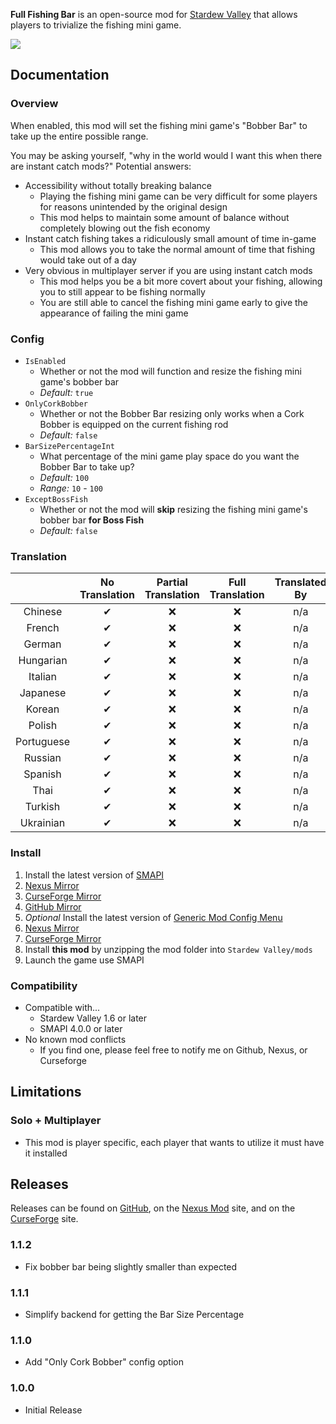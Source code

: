 ﻿**Full Fishing Bar** is an open-source mod for [Stardew Valley](https://stardewvalley.net) that allows players to trivialize the fishing mini game.

![](https://i.imgur.com/03calCX.gif)

## Documentation
### Overview
When enabled, this mod will set the fishing mini game's "Bobber Bar" to take up the entire possible range.

You may be asking yourself, "why in the world would I want this when there are instant catch mods?"
Potential answers:
- Accessibility without totally breaking balance
  - Playing the fishing mini game can be very difficult for some players for reasons unintended by the original design
  - This mod helps to maintain some amount of balance without completely blowing out the fish economy
- Instant catch fishing takes a ridiculously small amount of time in-game
  - This mod allows you to take the normal amount of time that fishing would take out of a day
- Very obvious in multiplayer server if you are using instant catch mods
  - This mod helps you be a bit more covert about your fishing, allowing you to still appear to be fishing normally
  - You are still able to cancel the fishing mini game early to give the appearance of failing the mini game

### Config
- `IsEnabled`
  - Whether or not the mod will function and resize the fishing mini game's bobber bar
  - *Default:* `true`
- `OnlyCorkBobber`
  - Whether or not the Bobber Bar resizing only works when a Cork Bobber is equipped on the current fishing rod
  - *Default:* `false`
- `BarSizePercentageInt`
  - What percentage of the mini game play space do you want the Bobber Bar to take up?
  - *Default:* `100`
  - *Range:* `10` - `100`
- `ExceptBossFish`
  - Whether or not the mod will **skip** resizing the fishing mini game's bobber bar **for Boss Fish**
  - *Default:* `false`

### Translation
&nbsp;     | No Translation  | Partial Translation  | Full Translation  | Translated By
:--------: | :-------------: | :------------------: | :---------------: | :------------:
Chinese    | ✔              | ❌                   | ❌                | n/a
French     | ✔              | ❌                   | ❌                | n/a
German     | ✔              | ❌                   | ❌                | n/a
Hungarian  | ✔              | ❌                   | ❌                | n/a
Italian    | ✔              | ❌                   | ❌                | n/a
Japanese   | ✔              | ❌                   | ❌                | n/a
Korean     | ✔              | ❌                   | ❌                | n/a
Polish     | ✔              | ❌                   | ❌                | n/a
Portuguese | ✔              | ❌                   | ❌                | n/a
Russian    | ✔              | ❌                   | ❌                | n/a
Spanish    | ✔              | ❌                   | ❌                | n/a
Thai       | ✔              | ❌                   | ❌                | n/a
Turkish    | ✔              | ❌                   | ❌                | n/a
Ukrainian  | ✔              | ❌                   | ❌                | n/a

### Install
1. Install the latest version of [SMAPI](https://smapi.io)
  1. [Nexus Mirror](https://www.nexusmods.com/stardewvalley/mods/2400)
  2. [CurseForge Mirror](https://www.curseforge.com/stardewvalley/utility/smapi)
  3. [GitHub Mirror](https://github.com/Pathoschild/SMAPI/releases)
2. *Optional* Install the latest version of [Generic Mod Config Menu](https://spacechase0.com/mods/stardew-valley/generic-mod-config-menu/)
  1. [Nexus Mirror](https://www.nexusmods.com/stardewvalley/mods/5098)
  2. [CurseForge Mirror](https://www.curseforge.com/stardewvalley/mods/generic-mod-config-menu)
3. Install **this mod** by unzipping the mod folder into `Stardew Valley/mods`
4. Launch the game use SMAPI

### Compatibility
- Compatible with...
  - Stardew Valley 1.6 or later
  - SMAPI 4.0.0 or later
- No known mod conflicts
  - If you find one, please feel free to notify me on Github, Nexus, or Curseforge

## Limitations
### Solo + Multiplayer
- This mod is player specific, each player that wants to utilize it must have it installed

## Releases
Releases can be found on [GitHub](https://github.com/Hedgehog-Technologies/StardewMods/releases), on the [Nexus Mod](https://www.nexusmods.com/stardewvalley/mods/23006) site, and on the [CurseForge](https://www.curseforge.com/stardewvalley/mods/full-fishing-bar) site.
### 1.1.2
- Fix bobber bar being slightly smaller than expected
### 1.1.1
- Simplify backend for getting the Bar Size Percentage
### 1.1.0
- Add "Only Cork Bobber" config option
### 1.0.0
- Initial Release
